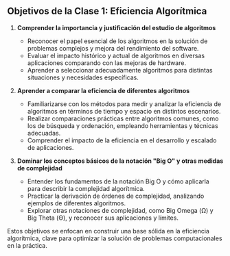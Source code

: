 ## Objetivos de la Clase 1: Eficiencia Algorítmica

1. **Comprender la importancia y justificación del estudio de algoritmos**
   - Reconocer el papel esencial de los algoritmos en la solución de problemas complejos y mejora del rendimiento del software.
   - Evaluar el impacto histórico y actual de algoritmos en diversas aplicaciones comparando con las mejoras de hardware.
   - Aprender a seleccionar adecuadamente algoritmos para distintas situaciones y necesidades específicas.

2. **Aprender a comparar la eficiencia de diferentes algoritmos**
   - Familiarizarse con los métodos para medir y analizar la eficiencia de algoritmos en términos de tiempo y espacio en distintos escenarios.
   - Realizar comparaciones prácticas entre algoritmos comunes, como los de búsqueda y ordenación, empleando herramientas y técnicas adecuadas.
   - Comprender el impacto de la eficiencia en el desarrollo y escalado de aplicaciones.

3. **Dominar los conceptos básicos de la notación "Big O" y otras medidas de complejidad**
   - Entender los fundamentos de la notación Big O y cómo aplicarla para describir la complejidad algorítmica.
   - Practicar la derivación de órdenes de complejidad, analizando ejemplos de diferentes algoritmos.
   - Explorar otras notaciones de complejidad, como Big Omega (Ω) y Big Theta (Θ), y reconocer sus aplicaciones y límites. 

Estos objetivos se enfocan en construir una base sólida en la eficiencia algorítmica, clave para optimizar la solución de problemas computacionales en la práctica.